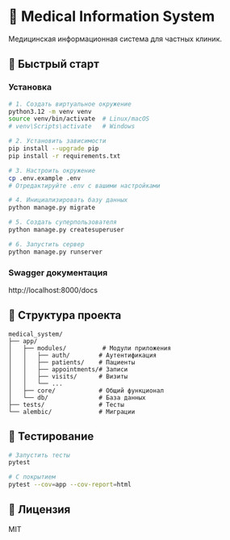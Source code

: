 # 🏥 Medical Information System

Медицинская информационная система для частных клиник.

## 🚀 Быстрый старт

### Установка
```bash
# 1. Создать виртуальное окружение
python3.12 -m venv venv
source venv/bin/activate  # Linux/macOS
# venv\Scripts\activate   # Windows

# 2. Установить зависимости
pip install --upgrade pip
pip install -r requirements.txt

# 3. Настроить окружение
cp .env.example .env
# Отредактируйте .env с вашими настройками

# 4. Инициализировать базу данных
python manage.py migrate

# 5. Создать суперпользователя
python manage.py createsuperuser

# 6. Запустить сервер
python manage.py runserver
```

### Swagger документация
http://localhost:8000/docs

## 📁 Структура проекта
```
medical_system/
├── app/
│   ├── modules/          # Модули приложения
│   │   ├── auth/        # Аутентификация
│   │   ├── patients/    # Пациенты
│   │   ├── appointments/# Записи
│   │   ├── visits/      # Визиты
│   │   └── ...
│   ├── core/            # Общий функционал
│   └── db/              # База данных
├── tests/               # Тесты
└── alembic/             # Миграции
```

## 🧪 Тестирование
```bash
# Запустить тесты
pytest

# С покрытием
pytest --cov=app --cov-report=html
```

## 📝 Лицензия

MIT
